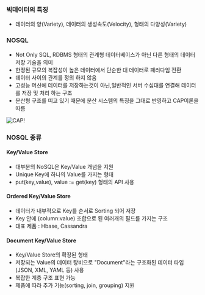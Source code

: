 ### 빅데이터의 특징

* 데이터의 양(Variety), 데이터의 생성속도(Velocity), 형태의 다양성(Variety)

### NOSQL

* Not Only SQL, RDBMS 형태의 관계형 데이터베이스가 아닌 다른 형태의 데이터 저장 기술을 의미
* 한정된 규모의 복잡성이 높은 데이터에서 단순한 대 데이터로 패러다임 전환
* 데이터 사이의 관계를 정의 하지 않음
* 고성능 머신에 데이터를 저장하는것이 아닌,일반적인 서버 수십대를 연결해 데이터를 저장 및 처리 하는 구조
* 분산형 구조를 띠고 있기 때문에 분산 시스템의 특징을 그대로 반영하고 CAP이론을 따름

![CAP](https://user-images.githubusercontent.com/36302012/40851895-a5d570de-6603-11e8-80dc-872bd0ea0428.png)!

### NOSQL 종류

#### Key/Value Store
* 대부분의 NoSQL은 Key/Value 개념을 지원
* Unique Key에 하나의 Value를 가지는 형태
* put(key,value), value := get(key) 형태의 API 사용

#### Ordered Key/Value Store

* 데이터가 내부적으로 Key를 순서로 Sorting 되어 저장
* Key 안에 (column:value) 조합으로 된 여러개의 필드를 가지는 구조
* 대표 제품 : Hbase, Cassandra

#### Document Key/Value Store

* Key/Value Store의 확장된 형태
* 저장되는 Value의 데이터 탕비으로 "Document"라는 구조화된 데이터 타입 (JSON, XML, YAML 등) 사용
* 복잡한 계층 구조 표현 가능
* 제품에 따라 추가 기능(sorting, join, grouping) 지원




